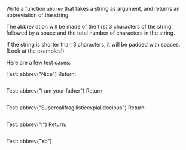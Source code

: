 Write a function `abbrev` that takes a string as argument, and returns an abbreviation of the string.

The abbreviation will be made of the first 3 characters of the string, followed by a space and the total number of characters in the string.

If the string is shorter than 3 characters, it will be padded with spaces. (Look at the examples!)


Here are a few test cases:

Test:   abbrev("Nice")
Return:
```'Nic 4'
```

Test:   abbrev("I am your father")
Return:
```'I a 16'
```

Test:   abbrev("Supercalifragilisticexpialidocious")
Return:
```'Sup 34'
```

Test:   abbrev("!")
Return:
```'!   1'
```

Test:   abbrev("Yo")
```'Yo  2'
```
